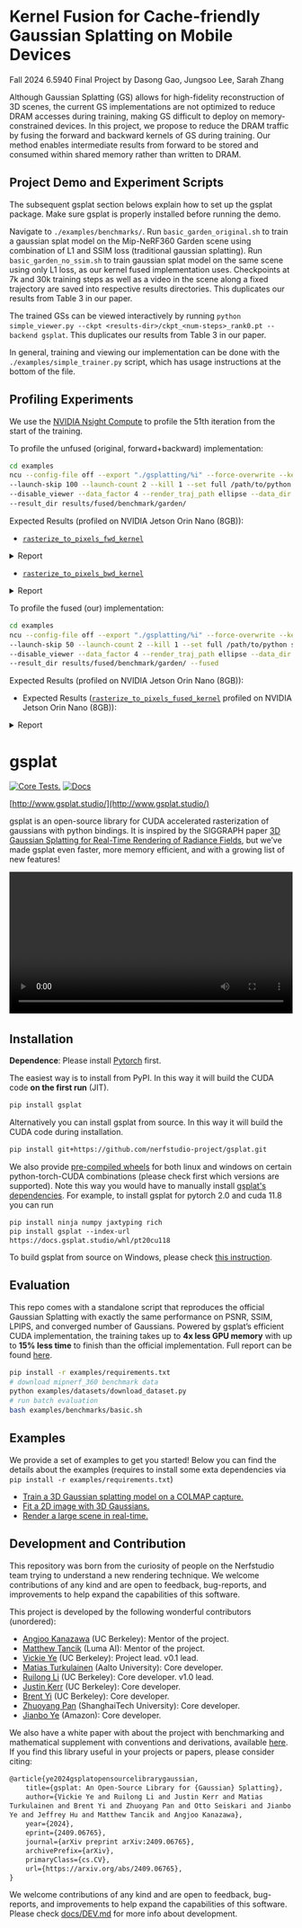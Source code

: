 # Kernel Fusion for Cache-friendly Gaussian Splatting on Mobile Devices
Fall 2024 6.5940 Final Project by Dasong Gao, Jungsoo Lee, Sarah Zhang

Although Gaussian Splatting (GS) allows for high-fidelity reconstruction of 3D scenes, the current GS implementations are not optimized to reduce DRAM accesses during training, making GS difficult to deploy on memory-constrained devices. In this project, we propose to reduce the DRAM traffic by fusing the forward and backward kernels of GS during training. Our method enables intermediate results from forward to be stored and consumed within shared memory rather than written to DRAM.


## Project Demo and Experiment Scripts
The subsequent gsplat section belows explain how to set up the gsplat package. Make sure gsplat is properly installed before running the demo.

Navigate to `./examples/benchmarks/`. Run `basic_garden_original.sh` to train a gaussian splat model on the Mip-NeRF360 Garden scene using combination of L1 and SSIM loss (traditional gaussian splatting). Run `basic_garden_no_ssim.sh` to train gaussian splat model on the same scene using only L1 loss, as our kernel fused implementation uses. Checkpoints at 7k and 30k training steps as well as a video in the scene along a fixed trajectory are saved into respective results directories. This duplicates our results from Table 3 in our paper.

The trained GSs can be viewed interactively by running ```python simple_viewer.py --ckpt <results-dir>/ckpt_<num-steps>_rank0.pt --backend gsplat```. This duplicates our results from Table 3 in our paper.

In general, training and viewing our implementation can be done with the `./examples/simple_trainer.py` script, which has usage instructions at the bottom of the file.

## Profiling Experiments
We use the [NVIDIA Nsight Compute](https://developer.nvidia.com/nsight-compute) to profile the 51th iteration from the start of the training.

To profile the unfused (original, forward+backward) implementation:
```sh
cd examples
ncu --config-file off --export "./gsplatting/%i" --force-overwrite --kernel-name regex:^rasterize_to_pixels_ \
--launch-skip 100 --launch-count 2 --kill 1 --set full /path/to/python simple_trainer.py default --eval_steps -1 \
--disable_viewer --data_factor 4 --render_traj_path ellipse --data_dir data/360_v2/garden/ \
--result_dir results/fused/benchmark/garden/
```

Expected Results (profiled on NVIDIA Jetson Orin Nano (8GB)):

- [`rasterize_to_pixels_fwd_kernel`](gsplat/cuda/csrc/rasterize_to_pixels_fwd.cu)
<details>
  <summary>Report</summary>
  <a href="profiling/ncu-reports/orin-fwd.png">
  <img
    src=profiling/ncu-reports/orin-fwd.png
    style="width: 100%; aspect-ratio : 1.8 / 1; object-fit: cover;  object-position: 50% 26.7%;"
  />
  </a>
</details>

- [`rasterize_to_pixels_bwd_kernel`](gsplat/cuda/csrc/rasterize_to_pixels_bwd.cu)
<details>
  <summary>Report</summary>
  <a href="profiling/ncu-reports/orin-bwd.png">
  <img
    src=profiling/ncu-reports/orin-bwd.png
    style="width: 100%; aspect-ratio : 1.9 / 1; object-fit: cover;  object-position: 50% 25.7%;"
  />
  </a>
</details>

To profile the fused (our) implementation:
```sh
cd examples
ncu --config-file off --export "./gsplatting/%i" --force-overwrite --kernel-name regex:^rasterize_to_pixels_ \
--launch-skip 50 --launch-count 2 --kill 1 --set full /path/to/python simple_trainer.py default --eval_steps -1 \
--disable_viewer --data_factor 4 --render_traj_path ellipse --data_dir data/360_v2/garden/ \
--result_dir results/fused/benchmark/garden/ --fused
```

Expected Results (profiled on NVIDIA Jetson Orin Nano (8GB)):
- Expected Results ([`rasterize_to_pixels_fused_kernel`](gsplat/cuda/csrc/rasterize_to_pixels_fused.cu) profiled on NVIDIA Jetson Orin Nano (8GB)):
<details>
  <summary>Report</summary>
  <a href="profiling/ncu-reports/orin-fused.png">
  <img
    src=profiling/ncu-reports/orin-fused.png
    style="width: 100%; aspect-ratio : 1.9 / 1; object-fit: cover;  object-position: 50% 25.4%;"
  />
  </a>
</details>

# gsplat

[![Core Tests.](https://github.com/nerfstudio-project/gsplat/actions/workflows/core_tests.yml/badge.svg?branch=main)](https://github.com/nerfstudio-project/gsplat/actions/workflows/core_tests.yml)
[![Docs](https://github.com/nerfstudio-project/gsplat/actions/workflows/doc.yml/badge.svg?branch=main)](https://github.com/nerfstudio-project/gsplat/actions/workflows/doc.yml)

[http://www.gsplat.studio/](http://www.gsplat.studio/)

gsplat is an open-source library for CUDA accelerated rasterization of gaussians with python bindings. It is inspired by the SIGGRAPH paper [3D Gaussian Splatting for Real-Time Rendering of Radiance Fields](https://repo-sam.inria.fr/fungraph/3d-gaussian-splatting/), but we’ve made gsplat even faster, more memory efficient, and with a growing list of new features! 

<div align="center">
  <video src="https://github.com/nerfstudio-project/gsplat/assets/10151885/64c2e9ca-a9a6-4c7e-8d6f-47eeacd15159" width="100%" />
</div>

## Installation

**Dependence**: Please install [Pytorch](https://pytorch.org/get-started/locally/) first.

The easiest way is to install from PyPI. In this way it will build the CUDA code **on the first run** (JIT).

```bash
pip install gsplat
```

Alternatively you can install gsplat from source. In this way it will build the CUDA code during installation.

```bash
pip install git+https://github.com/nerfstudio-project/gsplat.git
```

We also provide [pre-compiled wheels](https://docs.gsplat.studio/whl) for both linux and windows on certain python-torch-CUDA combinations (please check first which versions are supported). Note this way you would have to manually install [gsplat's dependencies](https://github.com/nerfstudio-project/gsplat/blob/6022cf45a19ee307803aaf1f19d407befad2a033/setup.py#L115). For example, to install gsplat for pytorch 2.0 and cuda 11.8 you can run
```
pip install ninja numpy jaxtyping rich
pip install gsplat --index-url https://docs.gsplat.studio/whl/pt20cu118
```

To build gsplat from source on Windows, please check [this instruction](docs/INSTALL_WIN.md).

## Evaluation

This repo comes with a standalone script that reproduces the official Gaussian Splatting with exactly the same performance on PSNR, SSIM, LPIPS, and converged number of Gaussians. Powered by gsplat’s efficient CUDA implementation, the training takes up to **4x less GPU memory** with up to **15% less time** to finish than the official implementation. Full report can be found [here](https://docs.gsplat.studio/main/tests/eval.html).

```bash
pip install -r examples/requirements.txt
# download mipnerf_360 benchmark data
python examples/datasets/download_dataset.py
# run batch evaluation
bash examples/benchmarks/basic.sh
```

## Examples

We provide a set of examples to get you started! Below you can find the details about
the examples (requires to install some exta dependencies via `pip install -r examples/requirements.txt`)

- [Train a 3D Gaussian splatting model on a COLMAP capture.](https://docs.gsplat.studio/main/examples/colmap.html)
- [Fit a 2D image with 3D Gaussians.](https://docs.gsplat.studio/main/examples/image.html)
- [Render a large scene in real-time.](https://docs.gsplat.studio/main/examples/large_scale.html)


## Development and Contribution

This repository was born from the curiosity of people on the Nerfstudio team trying to understand a new rendering technique. We welcome contributions of any kind and are open to feedback, bug-reports, and improvements to help expand the capabilities of this software.

This project is developed by the following wonderful contributors (unordered):

- [Angjoo Kanazawa](https://people.eecs.berkeley.edu/~kanazawa/) (UC Berkeley): Mentor of the project.
- [Matthew Tancik](https://www.matthewtancik.com/about-me) (Luma AI): Mentor of the project.
- [Vickie Ye](https://people.eecs.berkeley.edu/~vye/) (UC Berkeley): Project lead. v0.1 lead.
- [Matias Turkulainen](https://maturk.github.io/) (Aalto University): Core developer.
- [Ruilong Li](https://www.liruilong.cn/) (UC Berkeley): Core developer. v1.0 lead.
- [Justin Kerr](https://kerrj.github.io/) (UC Berkeley): Core developer.
- [Brent Yi](https://github.com/brentyi) (UC Berkeley): Core developer.
- [Zhuoyang Pan](https://panzhy.com/) (ShanghaiTech University): Core developer.
- [Jianbo Ye](http://www.jianboye.org/) (Amazon): Core developer.

We also have a white paper with about the project with benchmarking and mathematical supplement with conventions and derivations, available [here](https://arxiv.org/abs/2409.06765). If you find this library useful in your projects or papers, please consider citing:

```
@article{ye2024gsplatopensourcelibrarygaussian,
    title={gsplat: An Open-Source Library for {Gaussian} Splatting}, 
    author={Vickie Ye and Ruilong Li and Justin Kerr and Matias Turkulainen and Brent Yi and Zhuoyang Pan and Otto Seiskari and Jianbo Ye and Jeffrey Hu and Matthew Tancik and Angjoo Kanazawa},
    year={2024},
    eprint={2409.06765},
    journal={arXiv preprint arXiv:2409.06765},
    archivePrefix={arXiv},
    primaryClass={cs.CV},
    url={https://arxiv.org/abs/2409.06765}, 
}
```

We welcome contributions of any kind and are open to feedback, bug-reports, and improvements to help expand the capabilities of this software. Please check [docs/DEV.md](docs/DEV.md) for more info about development.
